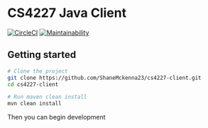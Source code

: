 # CS4227 Java Client

[![CircleCI](https://circleci.com/gh/ShaneMckenna23/cs4227-client.svg?style=shield)](https://circleci.com/gh/ShaneMckenna23/cs4227-client)
[![Maintainability](https://api.codeclimate.com/v1/badges/c51100c664a6a30db711/maintainability)](https://codeclimate.com/github/ShaneMckenna23/cs4227-client/maintainability)

## Getting started

```sh
# Clone the project
git clone https://github.com/ShaneMckenna23/cs4227-client.git
cd cs4227-client

# Run maven clean install
mvn clean install
```

Then you can begin development
